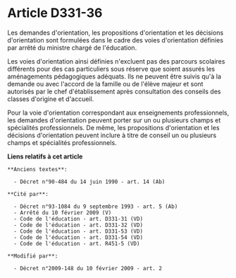 # Article D331-36

Les demandes d'orientation, les propositions d'orientation et les décisions d'orientation sont formulées dans le cadre des
voies d'orientation définies par arrêté du ministre chargé de l'éducation.

Les voies d'orientation ainsi définies n'excluent pas des parcours scolaires différents pour des cas particuliers sous
réserve que soient assurés les aménagements pédagogiques adéquats. Ils ne peuvent être suivis qu'à la demande ou avec
l'accord de la famille ou de l'élève majeur et sont autorisés par le chef d'établissement après consultation des conseils des
classes d'origine et d'accueil.

Pour la voie d'orientation correspondant aux enseignements professionnels, les demandes d'orientation peuvent porter sur un
ou plusieurs champs et spécialités professionnels. De même, les propositions d'orientation et les décisions d'orientation
peuvent inclure à titre de conseil un ou plusieurs champs et spécialités professionnels.

**Liens relatifs à cet article**

	**Anciens textes**:

	  - Décret n°90-484 du 14 juin 1990 - art. 14 (Ab)

	**Cité par**:

	  - Décret n°93-1084 du 9 septembre 1993 - art. 5 (Ab)
	  - Arrêté du 10 février 2009 (V)
	  - Code de l'éducation - art. D331-31 (VD)
	  - Code de l'éducation - art. D331-32 (VD)
	  - Code de l'éducation - art. D331-53 (VD)
	  - Code de l'éducation - art. D331-54 (VD)
	  - Code de l'éducation - art. R451-5 (VD)

	**Modifié par**:

	  - Décret n°2009-148 du 10 février 2009 - art. 2
